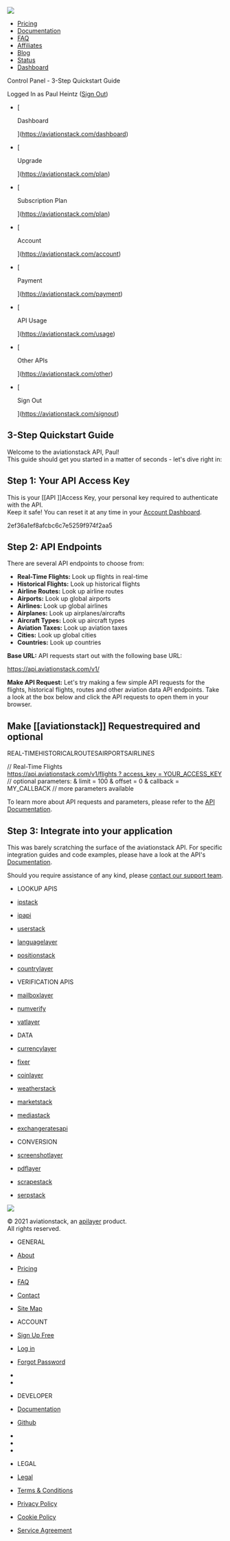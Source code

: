 [![](https://aviationstack.com/site_images/aviationstack_logo_white.png)](https://aviationstack.com/)

-   [Pricing](https://aviationstack.com/product "Pricing Plans")
-   [Documentation](https://aviationstack.com/documentation "API Documentation")
-   [FAQ](https://aviationstack.com/faq "Frequently Asked Questions")
-   [Affiliates](https://aviationstack.com/affiliates "Affiliate Program")
-   [Blog](https://blog.apilayer.com/ "apilayer Blog")
-   [Status](https://status.aviationstack.com/ "aviationstack System Status")
-   [Dashboard](https://aviationstack.com/dashboard "Go to dashboard")

Control Panel - 3-Step Quickstart Guide

Logged In as Paul Heintz ([Sign Out](https://aviationstack.com/signout))

-   [
    
    Dashboard
    
    ](https://aviationstack.com/dashboard)
  
-   [
    
    Upgrade
    
    ](https://aviationstack.com/plan)
-   [
    
    Subscription Plan
    
    ](https://aviationstack.com/plan)
-   [
    
    Account
    
    ](https://aviationstack.com/account)
-   [
    
    Payment
    
    ](https://aviationstack.com/payment)
-   [
    
    API Usage
    
    ](https://aviationstack.com/usage)
-   [
    
    Other APIs
    
    ](https://aviationstack.com/other)

  

-   [
    
    Sign Out
    
    ](https://aviationstack.com/signout)

## 3-Step Quickstart Guide

  

Welcome to the aviationstack API, Paul!  
This guide should get you started in a matter of seconds - let's dive right in:

## Step 1: Your API Access Key

  

This is your [[API ]]Access Key, your personal key required to authenticate with the API.  
Keep it safe! You can reset it at any time in your [Account Dashboard](https://aviationstack.com/dashboard).

2ef36a1ef8afcbc6c7e5259f974f2aa5

## Step 2: API Endpoints

  

There are several API endpoints to choose from:

-   **Real-Time Flights:** Look up flights in real-time
-   **Historical Flights:** Look up historical flights
-   **Airline Routes:** Look up airline routes
-   **Airports:** Look up global airports
-   **Airlines:** Look up global airlines
-   **Airplanes:** Look up airplanes/aircrafts
-   **Aircraft Types:** Look up aircraft types
-   **Aviation Taxes:** Look up aviation taxes
-   **Cities:** Look up global cities
-   **Countries:** Look up countries

**Base URL:** API requests start out with the following base URL:

https://api.aviationstack.com/v1/

  

**Make API Request:** Let's try making a few simple API requests for the flights, historical flights, routes and other aviation data API endpoints. Take a look at the box below and click the API requests to open them in your browser.

## Make [[aviationstack]] Requestrequired and optional

REAL-TIMEHISTORICALROUTESAIRPORTSAIRLINES

 // Real-Time Flights  
 [https://api.aviationstack.com/v1/flights ? access_key = YOUR_ACCESS_KEY](https://api.aviationstack.com/v1/flights?access_key=2ef36a1ef8afcbc6c7e5259f974f2aa5) // optional parameters: & limit = 100 & offset = 0 & callback = MY_CALLBACK // more parameters available 

  

To learn more about API requests and parameters, please refer to the [API Documentation](https://aviationstack.com/documentation).

## Step 3: Integrate into your application

  

This was barely scratching the surface of the aviationstack API. For specific integration guides and code examples, please have a look at the API's [Documentation](https://aviationstack.com/documentation).

Should you require assistance of any kind, please [contact our support team](https://aviationstack.com/contact "Contact Support").

-   LOOKUP APIS
-   [ipstack](https://ipstack.com/ "IP Geolocation API")
-   [ipapi](https://ipapi.com/ "IP Address Location API")
-   [userstack](https://userstack.com/ "User-Agent Detection API")
-   [languagelayer](https://languagelayer.com/ "Language Detection API")
-   [positionstack](https://positionstack.com/)
-   [countrylayer](https://countrylayer.com/)

-   VERIFICATION APIS
-   [mailboxlayer](https://mailboxlayer.com/ "Email Address Validation API")
-   [numverify](https://numverify.com/ "Phone Number Validation API")
-   [vatlayer](https://vatlayer.com/ "EU VAT Validation API")

-   DATA
-   [currencylayer](https://currencylayer.com/ "Currency Conversion API")
-   [fixer](https://fixer.io/ "Currency Exchange Rates API")
-   [coinlayer](https://coinlayer.com/ "Crypto Rates API")
-   [weatherstack](https://weatherstack.com/ "World Weather API")
-   [marketstack](https://marketstack.com/)
-   [mediastack](https://mediastack.com/)
-   [exchangeratesapi](https://exchangeratesapi.io/)

-   CONVERSION
-   [screenshotlayer](https://screenshotlayer.com/ "Website Screenshot API")
-   [pdflayer](https://pdflayer.com/ "HTML to PDF API")
-   [scrapestack](https://scrapestack.com/ "Web Scraper API")
-   [serpstack](https://serpstack.com/ "Google Search API")

![](https://aviationstack.com/site_images/aviationstack_logo_footer.png)

[](https://twitter.com/apilayer "apilayer on Twitter") [](https://www.facebook.com/apilayer "apilayer on Facebook") [](https://www.linkedin.com/company/apilayer "apilayer on Linkedin") [](https://github.com/apilayer/aviationstack "aviationstack API on Github")

© 2021 aviationstack, an [apilayer](https://apilayer.com/ "apilayer.com") product.  
All rights reserved.

-   GENERAL
-   [About](https://aviationstack.com/about "About aviationstack")
-   [Pricing](https://aviationstack.com/product "Pricing Plans")
-   [FAQ](https://aviationstack.com/faq "Frequently Asked Questions")
-   [Contact](https://aviationstack.com/contact "Contact Sales and Support")
-   [Site Map](https://aviationstack.com/sitemap.php "Site Map")

-   ACCOUNT
-   [Sign Up Free](https://aviationstack.com/product "Get started for free")
-   [Log in](https://aviationstack.com/login "Login")
-   [Forgot Password](https://aviationstack.com/forgot "Reset Password")
-     
-     

-   DEVELOPER
-   [Documentation](https://aviationstack.com/documentation "API Documentation")
-   [Github](https://github.com/apilayer/aviationstack "aviationstack on Github")
-     
-     
-     

-   LEGAL
-   [Legal](https://www.ideracorp.com/legal/apilayer "Legal")
-   [Terms & Conditions](https://aviationstack.com/terms "Terms & Conditions")
-   [Privacy Policy](https://www.ideracorp.com/Legal/APILayer/PrivacyStatement "Privacy Policy")
-   [Cookie Policy](https://aviationstack.com/cookies "Cookie Policy")
-   [Service Agreement](https://aviationstack.com/agreement "Service Agreement")